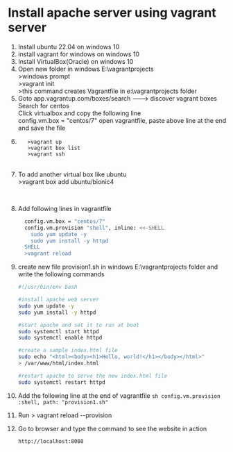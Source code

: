 # Install apache server using vagrant server

1. Install ubuntu 22.04 on windows 10
2. install vagrant for windows on windows 10
3. Install VirtualBox(Oracle) on windows 10
4. Open new folder in windows E:\vagrantprojects<br>
       >windows prompt<br>
       >vagrant init<br>
       >this command creates Vagrantfile in e:\vagrantprojects folder<br>
5. Goto app.vagrantup.com/boxes/search ---> discover vagrant boxes<br>
          Search for centos<br>
          Click virtualbox and copy the following line<br>
          config.vm.box = "centos/7"
          open vagrantfile, paste above line at the end and save the file<br>
6.        >vagrant up
          >vagrant box list
          >vagrant ssh
      <br>
7. To add another virtual box like ubuntu<br>
          >vagrant box add ubuntu/bionic4
<br>

8. Add following lines in vagrantfile <br>
	```sh    
	  config.vm.box = "centos/7"
	  config.vm.provision "shell", inline: <<-SHELL
		sudo yum update -y 
		sudo yum install -y httpd
	  SHELL
	  >vagrant reload
	```

9. create new file provision1.sh in windows E:\vagrantprojects folder and write the following commands
    ```sh
	#!/usr/bin/env bash

	#install apache web server
	sudo yum update -y
	sudo yum install -y httpd
	
	#start apache and set it to run at boot
	sudo systemctl start httpd
	sudo systemctl enable httpd
	
	#create a sample index.html file
	sudo echo "<html><body><h1>Hello, world!</h1></body></html>"
	> /var/www/html/index.html
	
	#restart apache to serve the new index.html file 
	sudo systemctl restart httpd
    ```
 10. Add the following line at the end of vagrantfile
	```sh
	config.vm.provision :shell, path: "provision1.sh"
	```
  11. Run > vagrant reload --provision
  12. Go to browser and type the command to see the website in action
      ```sh
      http://localhost:8080
      ```
       
